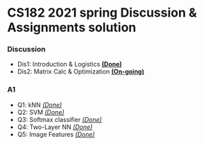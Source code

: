 # CS182 2021 spring Discussion & Assignments solution

### Discussion
* Dis1: Introduction & Logistics [__(Done)__](https://github.com/oldboy818/CS182/blob/main/Discussion/dis1_Introduction%20%26%20Logistics..pdf)
* Dis2: Matrix Calc & Optimization [__(On-going)__](https://github.com/oldboy818/CS182/blob/main/Discussion/dis2_Matrix%20Calc%20%26%20Optimization.pdf)


### A1
* Q1: kNN  [_(Done)_](https://github.com/changdaeoh/CS231n/blob/main/assignment1/knn.ipynb)
* Q2: SVM  [_(Done)_](https://github.com/changdaeoh/CS231n/blob/main/assignment1/svm.ipynb)
* Q3: Softmax classifier  [_(Done)_](https://github.com/changdaeoh/CS231n/blob/main/assignment1/softmax.ipynb)
* Q4: Two-Layer NN  [_(Done)_](https://github.com/changdaeoh/CS231n/blob/main/assignment1/two_layer_net.ipynb)
* Q5: Image Features  [_(Done)_](https://github.com/changdaeoh/CS231n/blob/main/assignment1/features.ipynb)
